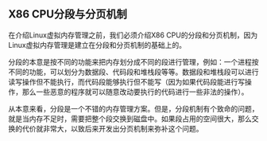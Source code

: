## X86 CPU分段与分页机制
在介绍Linux虚拟内存管理之前，我们必须介绍X86 CPU的分段和分页机制，因为Linux虚拟内存管理是建立在分段和分页机制的基础上的。

分段的本意是按不同的功能来把内存划分成不同的段进行管理，例如：一个进程按不同的功能，可以划分为数据段、代码段和堆栈段等等。数据段和堆栈段可以进行读写操作但不能执行，而代码段能够执行但不能写（因为如果代码段能进行写操作，那么一些恶意的程序就可以随意改动要执行的代码进行一些非法的操作）。

从本意来看，分段是一个不错的内存管理方案。但是，分段机制有个致命的问题，就是当内存不足时，需要把整个段交换到磁盘中。如果段占用的空间很大，那么交换的代价就非常大，以致后来开发出分页机制来弥补这个问题。
